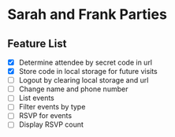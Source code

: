# Sarah and Frank Parties

## Feature List
- [x] Determine attendee by secret code in url
- [x] Store code in local storage for future visits
- [ ] Logout by clearing local storage and url
- [ ] Change name and phone number
- [ ] List events
- [ ] Filter events by type
- [ ] RSVP for events
- [ ] Display RSVP count
